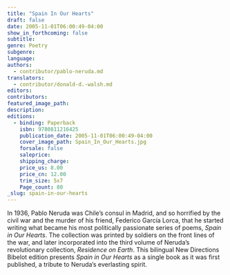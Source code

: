 ```yaml
---
title: "Spain In Our Hearts"
draft: false
date: 2005-11-01T06:00:49-04:00
show_in_forthcoming: false
subtitle:
genre: Poetry
subgenre:
language:
authors:
  - contributor/pablo-neruda.md
translators:
  - contributor/donald-d.-walsh.md
editors:
contributors:
featured_image_path:
description:
editions:
  - binding: Paperback
    isbn: 9780811216425
    publication_date: 2005-11-01T06:00:49-04:00
    cover_image_path: Spain_In_Our_Hearts.jpg
    forsale: false
    saleprice:
    shipping_charge:
    price_us: 8.00
    price_cn: 12.00
    trim_size: 5x7
    Page_count: 80
_slug: spain-in-our-hearts
---
```


In 1936, Pablo Neruda was Chile’s consul in Madrid, and so horrified by the civil war and the murder of his friend, Federico García Lorca, that he started writing what became his most politically passionate series of poems, _Spain in Our Hearts_. The collection was printed by soldiers on the front lines of the war, and later incorporated into the third volume of Neruda’s revolutionary collection, _Residence on Earth_. This bilingual New Directions Bibelot edition presents _Spain in Our Hearts_ as a single book as it was first published, a tribute to Neruda’s everlasting spirit.

